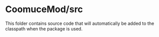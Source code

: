 # CoomuceMod/src

This folder contains source code that will automatically be added to the classpath when
the package is used.
